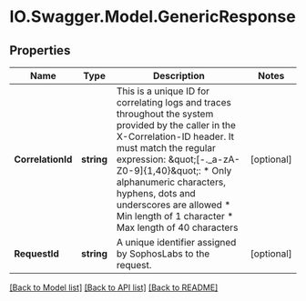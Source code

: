 # IO.Swagger.Model.GenericResponse
## Properties

Name | Type | Description | Notes
------------ | ------------- | ------------- | -------------
**CorrelationId** | **string** | This is a unique ID for correlating logs and traces throughout the system provided by the caller in the X-Correlation-ID header.  It must match the regular expression: \&quot;[-._a-zA-Z0-9]{1,40}\&quot;:   * Only alphanumeric characters, hyphens, dots and underscores are allowed  * Min length of 1 character  * Max length of 40 characters  | [optional] 
**RequestId** | **string** | A unique identifier assigned by SophosLabs to the request.  | [optional] 

[[Back to Model list]](../README.md#documentation-for-models) [[Back to API list]](../README.md#documentation-for-api-endpoints) [[Back to README]](../README.md)

